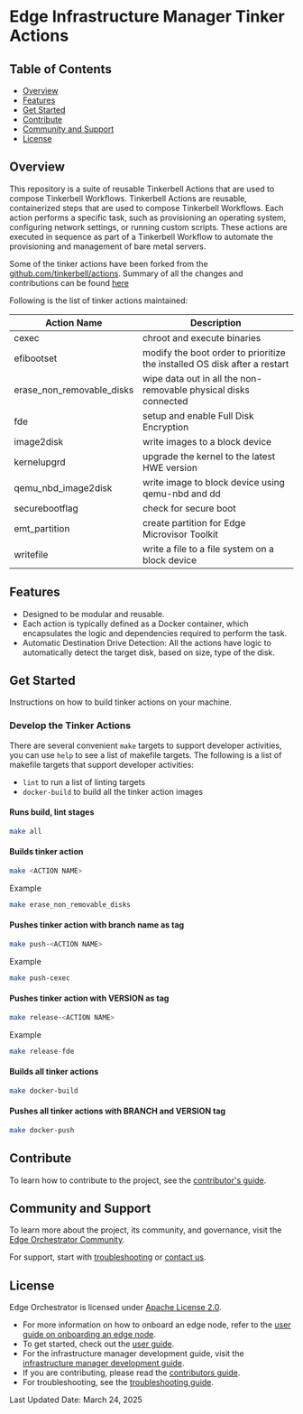 # Edge Infrastructure Manager Tinker Actions

## Table of Contents

- [Overview](#overview)
- [Features](#features)
- [Get Started](#get-started)
- [Contribute](#contribute)
- [Community and Support](#community-and-support)
- [License](#license)

## Overview

This repository is a suite of reusable Tinkerbell Actions that are used to compose Tinkerbell Workflows.
Tinkerbell Actions are reusable, containerized steps that are used to compose Tinkerbell Workflows.
Each action performs a specific task, such as provisioning an operating system, configuring network settings,
or running custom scripts. These actions are executed in sequence as part of a Tinkerbell Workflow to automate
the provisioning and management of bare metal servers.

Some of the tinker actions have been forked from the [github.com/tinkerbell/actions](https://github.com/tinkerbell/actions).
Summary of all the changes and contributions can be found [here](CHANGELOG.md)

Following is the list of tinker actions maintained:

| Action Name             | Description                                                               |
|-------------------------|---------------------------------------------------------------------------|
| cexec                   | chroot and execute binaries                                               |
| efibootset              | modify the boot order to prioritize the installed OS disk after a restart |
| erase_non_removable_disks | wipe data out in all the non-removable physical disks connected         |
| fde                     | setup and enable Full Disk Encryption                                     |
| image2disk              | write images to a block device                                            |
| kernelupgrd             | upgrade the kernel to the latest HWE version                              |
| qemu_nbd_image2disk     | write image to block device using qemu-nbd and dd                         |
| securebootflag          | check for secure boot                                                     |
| emt_partition           | create partition for Edge Microvisor Toolkit                              |
| writefile               | write a file to a file system on a block device                           |

## Features

- Designed to be modular and reusable.
- Each action is typically defined as a Docker container, which encapsulates the logic and dependencies
  required to perform the task.
- Automatic Destination Drive Detection: All the actions have logic to automatically detect the target disk,
  based on size, type of the disk.

## Get Started

Instructions on how to build tinker actions on your machine.

### Develop the Tinker Actions

There are several convenient `make` targets to support developer activities, you can use `help` to see a list of makefile
targets. The following is a list of makefile targets that support developer activities:

- `lint` to run a list of linting targets
- `docker-build` to build all the tinker action images

#### Runs build, lint stages

```bash
make all
```

#### Builds tinker action

```bash
make <ACTION NAME>
```

Example

```bash
make erase_non_removable_disks
```

#### Pushes tinker action with branch name as tag

```bash
make push-<ACTION NAME>
```

Example

```bash
make push-cexec
```

#### Pushes tinker action with VERSION as tag

```bash
make release-<ACTION NAME>
```

Example

```bash
make release-fde
```

#### Builds all tinker actions

```bash
make docker-build
```

#### Pushes all tinker actions with BRANCH and VERSION tag

```bash
make docker-push
```

## Contribute

To learn how to contribute to the project, see the [contributor's guide][contributors-guide-url].

## Community and Support

To learn more about the project, its community, and governance, visit
the [Edge Orchestrator Community](https://community.intel.com/).

For support, start with [troubleshooting][troubleshooting-url] or [contact us](mailto:adreanne.bertrand@intel.com).

## License

Edge Orchestrator is licensed under [Apache License
2.0](http://www.apache.org/licenses/LICENSE-2.0).

- For more information on how to onboard an edge node, refer to the [user guide on onboarding an edge node][user-guide-onboard-edge-node].
- To get started, check out the [user guide][user-guide-url].
- For the infrastructure manager development guide, visit the [infrastructure manager development guide][inframanager-dev-guide-url].
- If you are contributing, please read the [contributors guide][contributors-guide-url].
- For troubleshooting, see the [troubleshooting guide][troubleshooting-url].

[user-guide-onboard-edge-node]: https://literate-adventure-7vjeyem.pages.github.io/edge_orchestrator/user_guide_main/content/user_guide/set_up_edge_infra/edge_node_onboard.html
[user-guide-url]: https://literate-adventure-7vjeyem.pages.github.io/edge_orchestrator/user_guide_main/content/user_guide/get_started_guide/gsg_content.html
[inframanager-dev-guide-url]: https://literate-adventure-7vjeyem.pages.github.io/edge_orchestrator/user_guide_main/content/user_guide/get_started_guide/gsg_content.html
[contributors-guide-url]: https://literate-adventure-7vjeyem.pages.github.io/edge_orchestrator/user_guide_main/content/user_guide/index.html
[troubleshooting-url]: https://literate-adventure-7vjeyem.pages.github.io/edge_orchestrator/user_guide_main/content/user_guide/troubleshooting/troubleshooting.html

Last Updated Date: March 24, 2025
